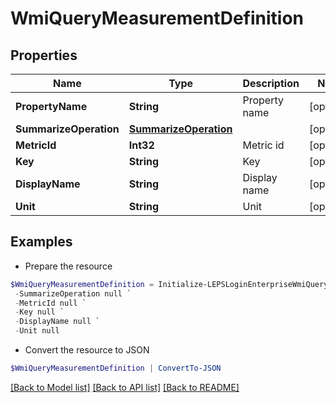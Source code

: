 # WmiQueryMeasurementDefinition
## Properties

Name | Type | Description | Notes
------------ | ------------- | ------------- | -------------
**PropertyName** | **String** | Property name | [optional] 
**SummarizeOperation** | [**SummarizeOperation**](SummarizeOperation.md) |  | [optional] 
**MetricId** | **Int32** | Metric id | [optional] 
**Key** | **String** | Key | [optional] 
**DisplayName** | **String** | Display name | [optional] 
**Unit** | **String** | Unit | [optional] 

## Examples

- Prepare the resource
```powershell
$WmiQueryMeasurementDefinition = Initialize-LEPSLoginEnterpriseWmiQueryMeasurementDefinition  -PropertyName null `
 -SummarizeOperation null `
 -MetricId null `
 -Key null `
 -DisplayName null `
 -Unit null
```

- Convert the resource to JSON
```powershell
$WmiQueryMeasurementDefinition | ConvertTo-JSON
```

[[Back to Model list]](../README.md#documentation-for-models) [[Back to API list]](../README.md#documentation-for-api-endpoints) [[Back to README]](../README.md)

